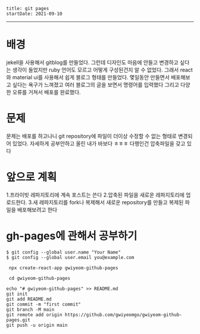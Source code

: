 ```
title: git pages
startDate: 2021-09-10
```
---


# 배경
jekell을 사용해서 gitblog를 만들었다.
그런데 디자인도 마음에 안들고 변경하고 싶다는 생각이 들었지만
ruby 언어도 모르고 어떻게 구성된건지 알 수 없었다.
그래서 react와 material ui를 사용해서 쉽게 블로그 형태를 만들었다.
몇일동안 만들면서 배포해보고 싶다는 욕구가 느껴졌고 
여러 블로그의 글을 보면서 명령어를 입력했다
그리고 다양한 오류를 거쳐서 배포를 완료했다.

# 문제
문제는 배포를 하고나니 git repository에 파일이 
더이상 수정할 수 없는 형태로 변경되어 있었다.
자세하게 공부안하고 올린 내가 바보다 ㅎㅎㅎ
다행인건 압축파일을 갖고 있다

# 앞으로 계획
1.프라이빗 레파지토리에 계속 포스트는 쓴다
2.압축된 파일을 새로운 레파지토리에 업로드한다.
3.새 레파지토리를 fork나 복제해서 새로운 repository를 만들고 복제된 파일을 배포해보려고 한다

# gh-pages에 관해서 공부하기

```
$ git config --global user.name "Your Name"
$ git config --global user.email you@example.com

 npx create-react-app gwiyeom-github-pages

 cd gwiyeom-github-pages

echo "# gwiyeom-github-pages" >> README.md
git init
git add README.md
git commit -m "first commit"
git branch -M main
git remote add origin https://github.com/gwiyeomgo/gwiyeom-github-pages.git
git push -u origin main
```